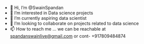 - 👋 Hi, I’m @SwainSpandan
- 👀 I’m interested in Data science projects
- 🌱 I’m currently aspiring data scientist
- 💞️ I’m looking to collaborate on projects related to data science
- 📫 How to reach me ... we can be reachable at spandanswainlive@gmail.com or cont- +917809484874

<!---
SwainSpandan/SwainSpandan is a ✨ special ✨ repository because its `README.md` (this file) appears on your GitHub profile.
You can click the Preview link to take a look at your changes.
--->
